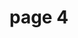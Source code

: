 <h1> page 4 </h1>
<ahref="https://www.google.com/search?q=beach&client=firefox-b-ab&source=lnms&tbm=isch&sa=X&ved=0ahUKEwj-2tf7n43eAhWKT8AKHS4GDnMQ_AUIDigB&biw=1920&bih=939#imgrc=XLeO6pArZEQnMM:"
title="View image source">
<imgsrc="https://www.google.com/search?q=beach&client=firefox-b-ab&source=lnms&tbm=isch&sa=X&ved=0ahUKEwj-2tf7n43eAhWKT8AKHS4GDnMQ_AUIDigB&biw=1920&bih=939#imgrc=XLeO6pArZEQnMM:"
alt="beach">
</a>
